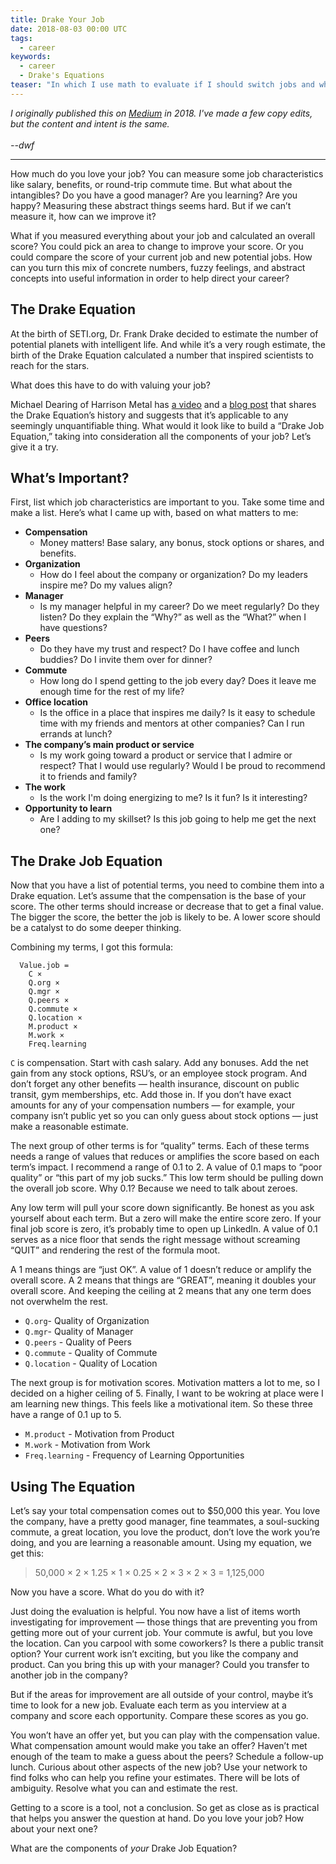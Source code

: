 ```yaml
---
title: Drake Your Job
date: 2018-08-03 00:00 UTC
tags:
  - career
keywords:
  - career
  - Drake's Equations  
teaser: "In which I use math to evaluate if I should switch jobs and which job I should accept."
---
```


[medium]: https://blog.usejournal.com/drake-your-job-5c55b706bb18
[video]: https://www.harrisonmetal.com/library/drake-s-equation
[blog]: https://medium.com/@mcgd/drakes-equation-e967535a76ac 

_I originally published this on [Medium][medium] in 2018. I've made a few copy edits, but the content and intent is the same. 
<br/><br/>--dwf_

--- 

How much do you love your job? You can measure some job characteristics like salary, benefits, or round-trip commute time. But what about the intangibles? Do you have a good manager? Are you learning? Are you happy? Measuring these abstract things seems hard. But if we can’t measure it, how can we improve it?

What if you measured everything about your job and calculated an overall score? You could pick an area to change to improve your score. Or you could compare the score of your current job and new potential jobs. How can you turn this mix of concrete numbers, fuzzy feelings, and abstract concepts into useful information in order to help direct your career?

## The Drake Equation

At the birth of SETI.org, Dr. Frank Drake decided to estimate the number of potential planets with intelligent life. And while it’s a very rough estimate, the birth of the Drake Equation calculated a number that inspired scientists to reach for the stars.

What does this have to do with valuing your job?

Michael Dearing of Harrison Metal has [a video][video] and a [blog post][blog] that shares the Drake Equation’s history and suggests that it’s applicable to any seemingly unquantifiable thing. What would it look like to build a “Drake Job Equation,” taking into consideration all the components of your job? Let’s give it a try.

## What’s Important?

First, list which job characteristics are important to you. Take some time and make a list. Here’s what I came up with, based on what matters to me:

- **Compensation**
  - Money matters! Base salary, any bonus, stock options or shares, and benefits.
- **Organization**
  - How do I feel about the company or organization? Do my leaders inspire me? Do my values align?
- **Manager**
  - Is my manager helpful in my career? Do we meet regularly? Do they listen? Do they explain the “Why?” as well as the “What?” when I have questions?
- **Peers**
  - Do they have my trust and respect? Do I have coffee and lunch buddies? Do I invite them over for dinner? 
- **Commute** 
  - How long do I spend getting to the job every day? Does it leave me enough time for the rest of my life?
- **Office location** 
  - Is the office in a place that inspires me daily? Is it easy to schedule time with my friends and mentors at other companies? Can I run errands at lunch?
- **The company’s main product or service**
  - Is my work going toward a product or service that I admire or respect? That I would use regularly? Would I be proud to recommend it to friends and family?
- **The work** 
  - Is the work I'm doing energizing to me? Is it fun? Is it interesting?
- **Opportunity to learn** 
  - Are I adding to my skillset? Is this job going to help me get the next one?

## The Drake Job Equation

Now that you have a list of potential terms, you need to combine them into a Drake equation. Let’s assume that the compensation is the base of your score. The other terms should increase or decrease that to get a final value. The bigger the score, the better the job is likely to be. A lower score should be a catalyst to do some deeper thinking.

Combining my terms, I got this formula:

```
  Value.job = 
    C × 
    Q.org × 
    Q.mgr × 
    Q.peers × 
    Q.commute × 
    Q.location × 
    M.product ×
    M.work × 
    Freq.learning
```

`C` is compensation. Start with cash salary. Add any bonuses. Add the net gain from any stock options, RSU’s, or an employee stock program. And don’t forget any other benefits — health insurance, discount on public transit, gym memberships, etc. Add those in. If you don’t have exact amounts for any of your compensation numbers — for example, your company isn’t public yet so you can only guess about stock options — just make a reasonable estimate.

The next group of other terms is for “quality” terms. Each of these terms needs a range of values that reduces or amplifies the score based on each term’s impact. I recommend a range of 0.1 to 2. A value of 0.1 maps to “poor quality” or “this part of my job sucks.” This low term should be pulling down the overall job score. Why 0.1? Because we need to talk about zeroes.

Any low term will pull your score down significantly. Be honest as you ask yourself about each term. But a zero will make the entire score zero. If your final job score is zero, it’s probably time to open up LinkedIn. A value of 0.1 serves as a nice floor that sends the right message without screaming “QUIT” and rendering the rest of the formula moot.

A 1 means things are “just OK”. A value of 1 doesn’t reduce or amplify the overall score. A 2 means that things are “GREAT”, meaning it doubles your overall score. And keeping the ceiling at 2 means that any one term does not overwhelm the rest. 

- `Q.org`- Quality of Organization 
- `Q.mgr`- Quality of Manager
- `Q.peers` - Quality of Peers
- `Q.commute` - Quality of Commute
- `Q.location` - Quality of Location

The next group is for motivation scores. Motivation matters a lot to me, so I decided on a higher ceiling of 5. Finally, I want to be wokring at place were I am learning new things. This feels like a motivational item. So these three have a range of 0.1 up to 5.

- `M.product` - Motivation from Product
- `M.work` - Motivation from Work
- `Freq.learning` - Frequency of Learning Opportunities

## Using The Equation

Let’s say your total compensation comes out to $50,000 this year. You love the company, have a pretty good manager, fine teammates, a soul-sucking commute, a great location, you love the product, don’t love the work you’re doing, and you are learning a reasonable amount. Using my equation, we get this:

> 50,000 × 2 × 1.25 × 1 × 0.25 × 2 × 3 × 2 × 3 = 1,125,000

Now you have a score. What do you do with it?

Just doing the evaluation is helpful. You now have a list of items worth investigating for improvement — those things that are preventing you from getting more out of your current job. Your commute is awful, but you love the location. Can you carpool with some coworkers? Is there a public transit option? Your current work isn’t exciting, but you like the company and product. Can you bring this up with your manager? Could you transfer to another job in the company?

But if the areas for improvement are all outside of your control, maybe it’s time to look for a new job. Evaluate each term as you interview at a company and score each opportunity. Compare these scores as you go.

You won’t have an offer yet, but you can play with the compensation value. What compensation amount would make you take an offer? Haven’t met enough of the team to make a guess about the peers? Schedule a follow-up lunch. Curious about other aspects of the new job? Use your network to find folks who can help you refine your estimates. There will be lots of ambiguity. Resolve what you can and estimate the rest.

Getting to a score is a tool, not a conclusion. So get as close as is practical that helps you answer the question at hand. Do you love your job? How about your next one?

What are the components of _your_ Drake Job Equation?
